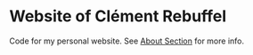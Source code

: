 # Website of Clément Rebuffel

Code for my personal website. See [About Section](content/about_index.md) for more info.
